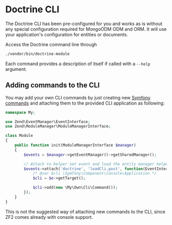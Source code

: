 # Doctrine CLI
The Doctrine CLI has been pre-configured for you and works as is without any special configuration 
required for MongoODM ODM and ORM. It will use your application's configuration for
entities or documents.

Access the Doctrine command line through

```sh
./vendor/bin/doctrine-module
```

Each command provides a description of itself if called with a `--help` argument.

## Adding commands to the CLI

You may add your own CLI commands by just creating new 
[Symfony commands](http://symfony.com/doc/current/cookbook/console/console_command.html)
and attaching them to the provided CLI application as following:


```php
namespace My;

use Zend\EventManager\EventInterface;
use Zend\ModuleManager\ModuleManagerInterface;

class Module
{
    public function init(ModuleManagerInterface $manager)
    {
        $events = $manager->getEventManager()->getSharedManager();

        // Attach to helper set event and load the entity manager helper.
        $events->attach('doctrine', 'loadCli.post', function(EventInterface $e) {
            /* @var $cli \Symfony\Component\Console\Application */
            $cli = $e->getTarget();

            $cli->add(new \My\Own\Cli\Command());
        });
    }
}
```

This is not the suggested way of attaching new commands to the CLI, since ZF2 comes
already with console support.
